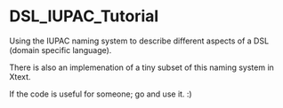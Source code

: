 # DSL_IUPAC_Tutorial
Using the IUPAC naming system to describe different aspects of a DSL (domain specific language).

There is also an implemenation of a tiny subset of this naming system in Xtext.



If the code is useful for someone; go and use it. :)

